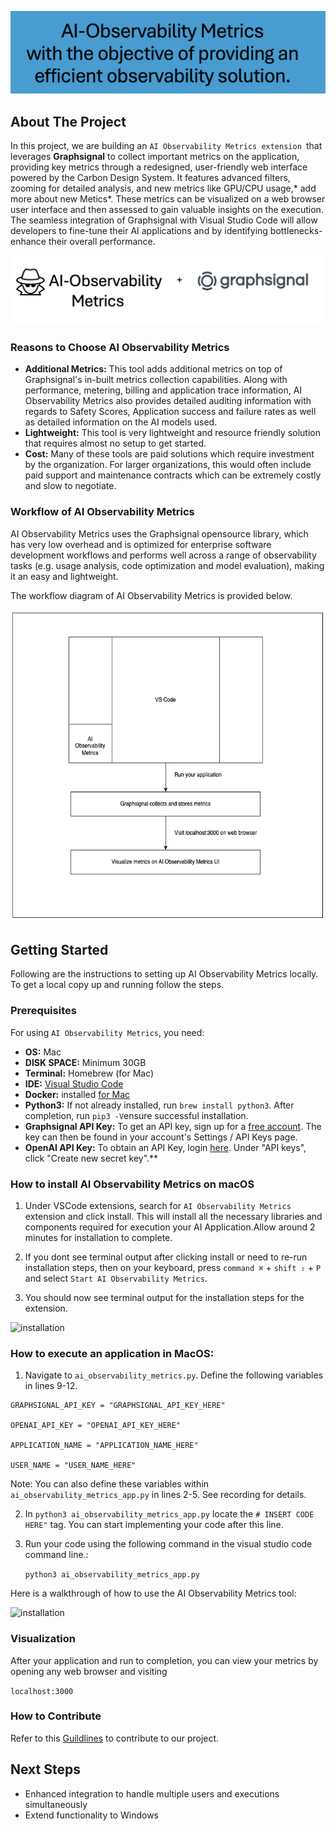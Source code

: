 
![Title](doc/media/AiObservability-title.png)

<!-- ABOUT THE PROJECT -->
## About The Project
In this project, we are building an `AI Observability Metrics extension `that leverages **Graphsignal** to collect important metrics on the application, providing key metrics through a redesigned, user-friendly web interface powered by the Carbon Design System. It features advanced filters, zooming for detailed analysis, and new metrics like GPU/CPU usage,* add more about new Metics*. These metrics can be visualized on a web browser user interface and then assessed to gain valuable insights on the execution. The seamless integration of Graphsignal with Visual Studio Code will allow developers to fine-tune their AI applications and by identifying bottlenecks- enhance their overall performance.

![Ai-Observability+graphsignal](doc/media/AiObservability-graphsignal.png)


### Reasons to Choose AI Observability Metrics

- **Additional Metrics:** This tool adds additional metrics on top of Graphsignal's in-built metrics collection capabilities. Along with performance, metering, billing and application trace information, AI Observability Metrics also provides detailed auditing information with regards to Safety Scores, Application success and failure rates as well as detailed information on the AI models used.
- **Lightweight:** This tool is very lightweight and resource friendly solution that requires almost no setup to get started. 
- **Cost:** Many of these tools are paid solutions which require investment by the organization. For larger organizations, this would often include paid support and maintenance contracts which can be extremely costly and slow to negotiate.

### Workflow of AI Observability Metrics

AI Observability Metrics uses the Graphsignal opensource library, which has very low overhead and is optimized for enterprise software development workflows and performs well across a range of observability tasks (e.g. usage analysis, code optimization and model evaluation), making it an easy and lightweight.

The workflow diagram of AI Observability Metrics is provided below.
<p align="center">
  <img src="doc/media/workflow.png" alt="header" width="600" height="500"  />
</p>

<!-- GETTING STARTED -->
## Getting Started 
Following are the instructions to setting up AI Observability Metrics locally.
To get a local copy up and running follow the steps.

### Prerequisites

For using `AI Observability Metrics`, you need:
- **OS:** Mac
- **DISK SPACE:** Minimum 30GB
- **Terminal:**  Homebrew (for Mac)
- **IDE:** [Visual Studio Code](https://code.visualstudio.com/download)
- **Docker:** installed [for Mac](https://docs.docker.com/desktop/install/mac-install/)
- **Python3:** If not already installed, run `brew install python3`. After completion, run `pip3 -V`ensure successful installation.
- **Graphsignal API Key:** To get an API key, sign up for a [free account](graphsignal.com]). The key can then be found in your account's Settings / API Keys page.
- **OpenAI API Key:** To obtain an API Key, login [here](https://platform.openai.com/account/api-keys). Under "API keys", click "Create new secret key".**


### How to install AI Observability Metrics on macOS
1. Under VSCode extensions, search for `AI Observability Metrics` extension and click install. This will install all the necessary libraries and components required for execution your AI Application.Allow around 2 minutes for installation to complete.

2. If you dont see terminal output after clicking install or need to re-run installation steps, then on your keyboard, press `command ⌘` + `shift ⇧` + `P` and select ```Start AI Observability Metrics```. 

3. You should now see terminal output for the installation steps for the extension. 

![installation](doc/media/installation.gif)


### How to execute an application in MacOS:

1. Navigate to `ai_observability_metrics.py`. Define the following variables in lines 9-12.
            
```
GRAPHSIGNAL_API_KEY = "GRAPHSIGNAL_API_KEY_HERE"

OPENAI_API_KEY = "OPENAI_API_KEY_HERE"

APPLICATION_NAME = "APPLICATION_NAME_HERE"

USER_NAME = "USER_NAME_HERE"
```

Note: You can also define these variables within `ai_observability_metrics_app.py` in lines 2-5. See recording for details.

2. In `python3 ai_observability_metrics_app.py` locate the `# INSERT CODE HERE"` tag. You can start implementing your code after this line.
3. Run your code using the following command in the visual studio code command line.:
 
    `python3 ai_observability_metrics_app.py`
    

Here is a walkthrough of how to use the AI Observability Metrics tool:

![installation](doc/media/runapp.gif)
 
 ### Visualization
After your application and run to completion, you can view your metrics by opening any web browser and visiting 

`localhost:3000`

### How to Contribute
Refer to this [Guildlines](https://github.com/IBM-OSS-Support/AI-Observability-Metrics/blob/main/doc/CONTRIBUTING.md) to contribute to our project.
## Next Steps 
* Enhanced integration to handle multiple users and executions simultaneously 
* Extend functionality to Windows 

